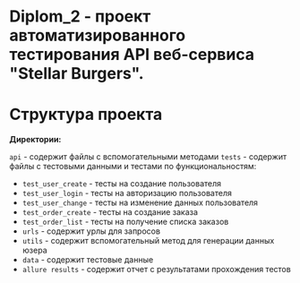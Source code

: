 # Diplom_2 - проект автоматизированного тестирования API веб-сервиса "Stellar Burgers".

# Структура проекта

**Директории:**

`api` - содержит файлы с вспомогательными методами
`tests` - содержит файлы с тестовыми данными и тестами по функциональностям:
- `test_user_create` - тесты на создание пользователя
- `test_user_login` - тесты на авторизацию пользователя
- `test_user_change` - тесты на изменение данных пользователя
- `test_order_create` - тесты на создание заказа
- `test_order_list` - тесты на получение списка заказов
- `urls` - содержит урлы для запросов
- `utils` - содержит вспомогательный метод для генерации данных юзера
- `data` - содержит тестовые данные
- `allure results` - содержит отчет с результатами прохождения тестов
